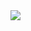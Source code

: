 <img src = "https://capsule-render.vercel.app/api?type=waving&color=0:e4e8ff,100:0080ff&height=180&section=header&text=Bhinney&fontSize=32&animation=fadeIn&fontAlignY=36&fontColor=ffffff"/>
